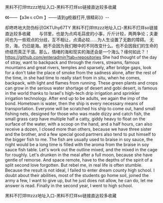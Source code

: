 黑料不打烊tttzzz地址入口-黑料不打烊so链接直达较多收藏

《《――【a3e⒍cOm 】――请到g榄器打开,很精彩》》--

却咚咚地大防伪标识GKTUhy67TY
黑料不打烊tttzzz地址入口-黑料不打烊so链接直达较多收藏　　与邻里，也是为点鸡毛蒜皮的小事，斤斤计较，两两争论；夫妻间也为一些观点的分歧，互不相让，点滴必较……为人生设置了无数的障碍。
无奈，海，仍旧是海。她不会因为我们眼中的不同改变什么。也不会因我们的生命的终结而真正干涸。那么，情绪的海和现实的海还会是一个海么？缘何如此？！
https://github.com/enteradmin?tab=repositories
She had thought of the day of stray, want to backpack and through the rivers, streams, famous mountains and great rivers, temples and sparsely, after bridge gaps, look for a don't take the place of smoke from the sadness alone, after the rest of the time, in she had time to really start from in situ, when he comes, backpack, with light and flames from running.
These green plants and crops can grow in the serious water shortage of desert and gobi desert, is famous in the world thanks to Israel's high-tech drip irrigation and sprinkler irrigation technology.
After end up to be adults, we again the imp of the bond.
Hometown is water, then the ship is every necessary means of transportation.
Everyone will be scratched his ship to come out, hand small fishing nets, designed for those who was made dizzy and catch fish, the small grass carp have multiple half a catty, giddy heavy to float on the surface of the water, with a scoop on the hand, and a half hours, can also receive a dozen, I closed more than others, because we have three sister and the brother, and a few special good partners also tend to put himself to the bigger fish to me.
The fish are usually used to braise in soy sauce, the night would be a long time is filled with the aroma from the braise in soy sauce fish table.
Let's work out the outline mixed, and the mixed in the cage for roughly.
Let's drunken in the meal after a full moon, because she have gentle of remorse.
And space remote, have to the depths of the spirit of a split second love forgotten.
But rebel me, in real life is often stumble.
Because the result is not ideal, I failed to enter dream county high school.
I doubt about their abilities, most of the students go home soil, joined the army a few, I want to give up, but he just does not allow, he can do, let me answer is read.
Finally in the second year, I went to high school.




黑料不打烊tttzzz地址入口-黑料不打烊so链接直达较多收藏
